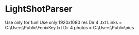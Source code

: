 # LightShotParser
Use only for fun! 
Use only 1920x1080 res
Dir 4 .txt Links = C:\Users\Public\FenixKey.txt
Dir 4 photos = C:\Users\Public\pics
